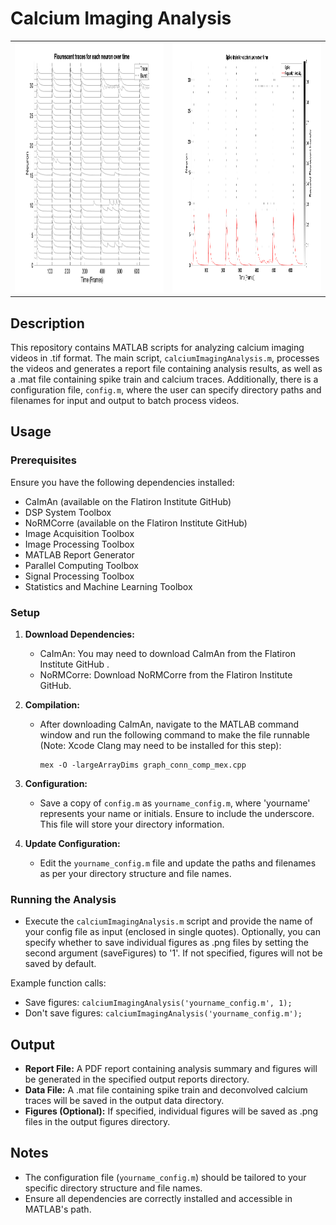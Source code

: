 # Calcium Imaging Analysis

<table style="width: 100%;">
   <tr>
      <td style="width: 50%;">
        <img src="/exampleTraceOutput.png" alt="Trace" style="width: 600px; height: 400px;">
      </td>
      <td style="width: 50%;">
        <img src="/exampleRasterOutput.png" alt="Raster" style="width: auto; height: 400px;">
      </td>
   </tr>
</table>


## Description
This repository contains MATLAB scripts for analyzing calcium imaging videos in .tif format. The main script, `calciumImagingAnalysis.m`, processes the videos and generates a report file containing analysis results, as well as a .mat file containing spike train and calcium traces. Additionally, there is a configuration file, `config.m`, where the user can specify directory paths and filenames for input and output to batch process videos.

## Usage

### Prerequisites
Ensure you have the following dependencies installed:
- CaImAn (available on the Flatiron Institute GitHub)
- DSP System Toolbox
- NoRMCorre (available on the Flatiron Institute GitHub)
- Image Acquisition Toolbox
- Image Processing Toolbox
- MATLAB Report Generator
- Parallel Computing Toolbox
- Signal Processing Toolbox
- Statistics and Machine Learning Toolbox

### Setup
1. **Download Dependencies:**
   - CaImAn: You may need to download CaImAn from the Flatiron Institute GitHub .
   - NoRMCorre: Download NoRMCorre from the Flatiron Institute GitHub.

2. **Compilation:**
   - After downloading CaImAn, navigate to the MATLAB command window and run the following command to make the file runnable (Note: Xcode Clang may need to be installed for this step):
     ```
     mex -O -largeArrayDims graph_conn_comp_mex.cpp
     ```

3. **Configuration:**
   - Save a copy of `config.m` as `yourname_config.m`, where 'yourname' represents your name or initials. Ensure to include the underscore. This file will store your directory information.

4. **Update Configuration:**
   - Edit the `yourname_config.m` file and update the paths and filenames as per your directory structure and file names.

### Running the Analysis
- Execute the `calciumImagingAnalysis.m` script and provide the name of your config file as input (enclosed in single quotes). Optionally, you can specify whether to save individual figures as .png files by setting the second argument (saveFigures) to '1'. If not specified, figures will not be saved by default.

Example function calls:
- Save figures: `calciumImagingAnalysis('yourname_config.m', 1);`
- Don't save figures: `calciumImagingAnalysis('yourname_config.m');`

## Output
- **Report File:** A PDF report containing analysis summary and figures will be generated in the specified output reports directory.
- **Data File:** A .mat file containing spike train and deconvolved calcium traces will be saved in the output data directory.
- **Figures (Optional):** If specified, individual figures will be saved as .png files in the output figures directory.

## Notes
- The configuration file (`yourname_config.m`) should be tailored to your specific directory structure and file names.
- Ensure all dependencies are correctly installed and accessible in MATLAB's path.
